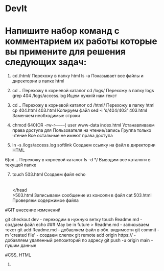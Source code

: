 # DevIt


# Напишите набор команд с комментарием их работы которые вы примените для решения следующих задач:

1) cd /html/ Перехожу в папку html
ls -a Показывает все файлы и директории в папке html

2) cd .. Перехожу в корневой каталог
cd /logs/ Перехожу в папку logs
grep 404 /logs/access.log Ищем нужній нам текст

3) cd .. Перехожу в корневой каталог
cd /html/ Перехожу в папку html
сp 404.html 403.html Копируем файл
sed -i 's/404/403' 403.html Заменяем необходимые строки

4) chmod 640(OR -rw-r-----) user www-data index.html Устанавливаем права доступа для Пользователя на чтение/запись Группа только чтение Все остальные не имеют права доступа

5) ln -s /logs/access.log softlink Создаем ссылку на файл в директории HTML

6)cd .. Перехожу в корневой каталог
ls -d */ Выводим все каталоги в текущей папке

7) touch 503.html Создаем файл
echo <html><br><head><br><title>503</title><br></head<br></html> >503.html Записываем сообщение из консоли в файл
cat 503.html Проверяем содержимое файла



#GIT внесение изменений

git checkout dev - переходим в нужную ветку
touch Readme.md - создаем файл
echo ### May be in future > Readme.md - записываем текст
git add Readme.md - добавляем файл в обл. видимости
git commit - m 'created file' - создаем слепок
git remote add origin https:// - добавляем удаленный репозиторий по адресу
git push -u origin main - пушим данные


#CSS, HTML

1)  
